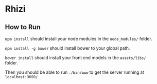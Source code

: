 Rhizi
=====

How to Run
----------

`npm install` should install your node modules in the `node_modules/` folder.

`npm install -g bower` should install bower to your global path.

`bower install` should install your front end models in the `assets/libs/` folder.

Then you should be able to run `./bin/www` to get the server running at `localhost:3000/`
